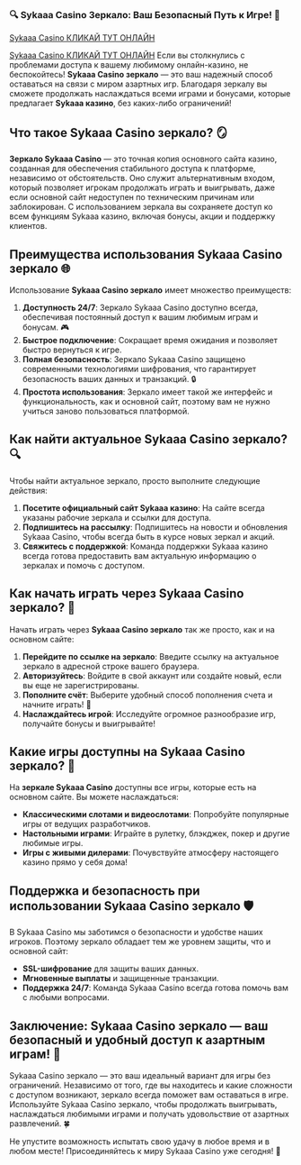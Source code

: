 ### 🔍 Sykaaa Casino Зеркало: Ваш Безопасный Путь к Игре! 🎰
[Sykaaa Casino КЛИКАЙ ТУТ ОНЛАЙН](https://s-way-e.com/?source=sait&pid=223164)

[Sykaaa Casino КЛИКАЙ ТУТ ОНЛАЙН](https://s-way-e.com/?source=sait&pid=223164) 
Если вы столкнулись с проблемами доступа к вашему любимому онлайн-казино, не беспокойтесь! **Sykaaa Casino зеркало** — это ваш надежный способ оставаться на связи с миром азартных игр. Благодаря зеркалу вы сможете продолжать наслаждаться всеми играми и бонусами, которые предлагает **Sykaaa казино**, без каких-либо ограничений!

## Что такое Sykaaa Casino зеркало? 🪞

**Зеркало Sykaaa Casino** — это точная копия основного сайта казино, созданная для обеспечения стабильного доступа к платформе, независимо от обстоятельств. Оно служит альтернативным входом, который позволяет игрокам продолжать играть и выигрывать, даже если основной сайт недоступен по техническим причинам или заблокирован. С использованием зеркала вы сохраняете доступ ко всем функциям Sykaaa казино, включая бонусы, акции и поддержку клиентов.

## Преимущества использования Sykaaa Casino зеркало 🌐

Использование **Sykaaa Casino зеркало** имеет множество преимуществ:

1. **Доступность 24/7**: Зеркало Sykaaa Casino доступно всегда, обеспечивая постоянный доступ к вашим любимым играм и бонусам. 🎮
2. **Быстрое подключение**: Сокращает время ожидания и позволяет быстро вернуться к игре.
3. **Полная безопасность**: Зеркало Sykaaa Casino защищено современными технологиями шифрования, что гарантирует безопасность ваших данных и транзакций. 🔒
4. **Простота использования**: Зеркало имеет такой же интерфейс и функциональность, как и основной сайт, поэтому вам не нужно учиться заново пользоваться платформой.

## Как найти актуальное Sykaaa Casino зеркало? 🔍

Чтобы найти актуальное зеркало, просто выполните следующие действия:

1. **Посетите официальный сайт Sykaaa казино**: На сайте всегда указаны рабочие зеркала и ссылки для доступа.
2. **Подпишитесь на рассылку**: Подпишитесь на новости и обновления Sykaaa Casino, чтобы всегда быть в курсе новых зеркал и акций.
3. **Свяжитесь с поддержкой**: Команда поддержки Sykaaa казино всегда готова предоставить вам актуальную информацию о зеркалах и помочь с доступом.

## Как начать играть через Sykaaa Casino зеркало? 🚀

Начать играть через **Sykaaa Casino зеркало** так же просто, как и на основном сайте:

1. **Перейдите по ссылке на зеркало**: Введите ссылку на актуальное зеркало в адресной строке вашего браузера.
2. **Авторизуйтесь**: Войдите в свой аккаунт или создайте новый, если вы еще не зарегистрированы.
3. **Пополните счёт**: Выберите удобный способ пополнения счета и начните играть! 💸
4. **Наслаждайтесь игрой**: Исследуйте огромное разнообразие игр, получайте бонусы и выигрывайте!

## Какие игры доступны на Sykaaa Casino зеркало? 🎲

На **зеркале Sykaaa Casino** доступны все игры, которые есть на основном сайте. Вы можете наслаждаться:

- **Классическими слотами и видеослотами**: Попробуйте популярные игры от ведущих разработчиков.
- **Настольными играми**: Играйте в рулетку, блэкджек, покер и другие любимые игры.
- **Игры с живыми дилерами**: Почувствуйте атмосферу настоящего казино прямо у себя дома!

## Поддержка и безопасность при использовании Sykaaa Casino зеркало 🛡️

В Sykaaa Casino мы заботимся о безопасности и удобстве наших игроков. Поэтому зеркало обладает тем же уровнем защиты, что и основной сайт:

- **SSL-шифрование** для защиты ваших данных.
- **Мгновенные выплаты** и защищенные транзакции.
- **Поддержка 24/7**: Команда Sykaaa Casino всегда готова помочь вам с любыми вопросами.

## Заключение: Sykaaa Casino зеркало — ваш безопасный и удобный доступ к азартным играм! 🌟

Sykaaa Casino зеркало — это ваш идеальный вариант для игры без ограничений. Независимо от того, где вы находитесь и какие сложности с доступом возникают, зеркало всегда поможет вам оставаться в игре. Используйте Sykaaa Casino зеркало, чтобы продолжать выигрывать, наслаждаться любимыми играми и получать удовольствие от азартных развлечений. 🍀

Не упустите возможность испытать свою удачу в любое время и в любом месте! Присоединяйтесь к миру Sykaaa Casino уже сегодня! 🚀


